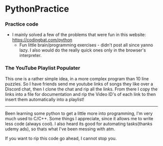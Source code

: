 # PythonPractice

### Practice code
* I mainly solved a few of the problems that were fun in this website: https://codingbat.com/python
  * Fun little brain/programming exercises - didn't post all since yanno lazy. I also would do the really quick ones only in the browser's interpreter.

### The YouTube Playlist Populater
This one is a rather simple idea, in a more complex program than 10 line puzzles.
So I have friends send me youtube links of songs they like over a Discord chat, then I clone the chat and rip all the links. From there I copy the links into a file for documentation and rip the Video ID's of each link to then insert them automatically into a playlist!

_________________________________
Been learning some python to get a little more into programming, I'm very much used to C/C++.
Some things I appreciate, since it allows me to write less code (always cool).
I also heard its good for automating tasks(thanks udemy ads), so thats what I've been messing with atm.

If you want to rip this code go ahead, I cannot stop you.
